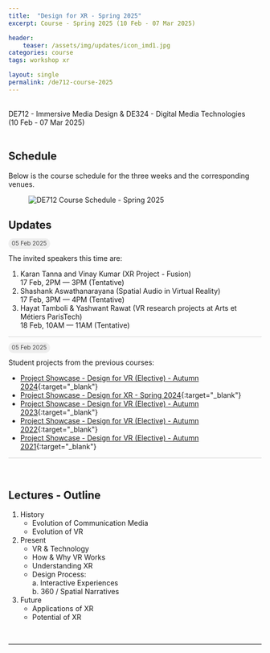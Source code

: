 ```yaml
---
title:  "Design for XR - Spring 2025"
excerpt: Course - Spring 2025 (10 Feb - 07 Mar 2025)

header:
    teaser: /assets/img/updates/icon_imd1.jpg
categories: course
tags: workshop xr

layout: single
permalink: /de712-course-2025
---
```

<br>
DE712 - Immersive Media Design & DE324 - Digital Media Technologies
<br>
(10 Feb - 07 Mar 2025)
<br><br>

## Schedule
Below is the course schedule for the three weeks and the corresponding venues.

<figure class="align-center" style="width:100%;">
  <img src="{{ site.url }}{{ site.baseurl }}\assets\img\course\de712-schedule-spring2025.png" alt="DE712 Course Schedule - Spring 2025">
</figure>

## Updates

<span style="padding: 0px 0px 4px 0px; background-color: #eeeeee; color: #444444; border-radius: 10px;"> <small>&nbsp;&nbsp;05 Feb 2025&nbsp;&nbsp;</small> </span>

The invited speakers this time are:
1. Karan Tanna and Vinay Kumar (XR Project - Fusion)
<br>17 Feb, 2PM &mdash; 3PM (Tentative)
2. Shashank Aswathanarayana (Spatial Audio in Virtual Reality)
<br>17 Feb, 3PM &mdash; 4PM (Tentative)
2. Hayat Tamboli & Yashwant Rawat (VR research projects at Arts et Métiers ParisTech)
<br>18 Feb, 10AM &mdash; 11AM (Tentative)

<hr style="height:1px;border-width:0;background-color:lightgrey;">

<span style="padding: 0px 0px 4px 0px; background-color: #eeeeee; color: #444444; border-radius: 10px;"> <small>&nbsp;&nbsp;05 Feb 2025&nbsp;&nbsp;</small> </span>

Student projects from the previous courses:
- [Project Showcase - Design for VR (Elective) - Autumn 2024](https://imxd.in/de677-showcase-2024){:target="_blank"}
- [Project Showcase - Design for XR - Spring 2024](https://imxd.in/de712-showcase-2024){:target="_blank"}
- [Project Showcase - Design for VR (Elective) - Autumn 2023](https://imxd.in/de677-showcase-2023){:target="_blank"}
- [Project Showcase - Design for VR (Elective) - Autumn 2022](https://imxd.in/de677-showcase-2022){:target="_blank"}
- [Project Showcase - Design for VR (Elective) - Autumn 2021](https://imxd.in/de677-showcase-2021){:target="_blank"}

<hr style="height:1px;border-width:0;background-color:lightgrey">
<br>

## Lectures - Outline
1.  History
    * Evolution of Communication Media
    * Evolution of VR
2.  Present
    * VR & Technology
    * How & Why VR Works
    * Understanding XR
    * Design Process: <br>
      a. Interactive Experiences <br>
      b. 360 / Spatial Narratives
3.  Future
    * Applications of XR
    * Potential of XR

<br>
<hr>
